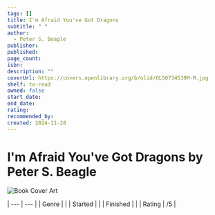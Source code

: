 ```yaml
---
tags: []
title: I'm Afraid You've Got Dragons
subtitle: " "
author:
  - Peter S. Beagle
publisher: 
published: 
page_count: 
isbn: 
description: ""
coverUrl: https://covers.openlibrary.org/b/olid/OL50734539M-M.jpg
shelf: to-read
owned: false
start_date: 
end_date: 
rating: 
recommended_by: 
created: 2024-11-28
---
```


# I'm Afraid You've Got Dragons by Peter S. Beagle

![Book Cover Art](https://covers.openlibrary.org/b/olid/OL50734539M-M.jpg)


| --- | --- |
| Genre |  |
| Started |  |
| Finished |  |
| Rating | /5 |

